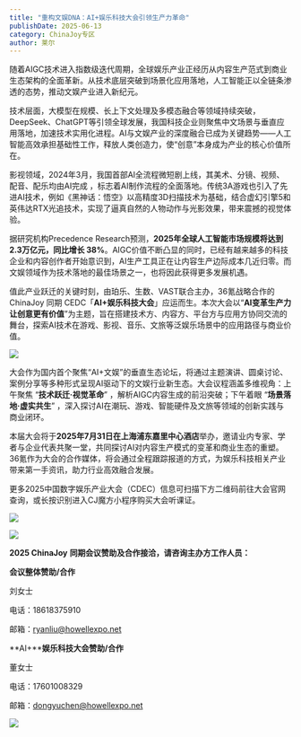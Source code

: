 ```yaml
---
title: "重构文娱DNA：AI+娱乐科技大会引领生产力革命"
publishDate: 2025-06-13
category: ChinaJoy专区
author: 莱尔
---
```


随着AIGC技术进入指数级迭代周期，全球娱乐产业正经历从内容生产范式到商业生态架构的全面革新。从技术底层突破到场景化应用落地，人工智能正以全链条渗透的态势，推动文娱产业进入新纪元。

技术层面，大模型在规模、长上下文处理及多模态融合等领域持续突破，DeepSeek、ChatGPT等引领全球发展，我国科技企业则聚焦中文场景与垂直应用落地，加速技术实用化进程。AI与文娱产业的深度融合已成为关键趋势——人工智能高效承担基础性工作，释放人类创造力，使“创意”本身成为产业的核心价值所在。

影视领域，2024年3月，我国首部AI全流程微短剧上线，其美术、分镜、视频、配音、配乐均由AI完成 ，标志着AI制作流程的全面落地。传统3A游戏也引入了先进AI技术，例如《黑神话：悟空》以高精度3D扫描技术为基础，结合虚幻引擎5和英伟达RTX光追技术，实现了逼真自然的人物动作与光影效果，带来震撼的视觉体验。

据研究机构Precedence Research预测，**2025年全球人工智能市场规模将达到2.3万亿元，同比增长 38%**。AIGC价值不断凸显的同时，已经有越来越多的科技企业和内容创作者开始意识到，AI生产工具正在让内容生产边际成本几近归零。而文娱领域作为技术落地的最佳场景之一，也将因此获得更多发展机遇。

值此产业跃迁的关键时刻，由珀乐、生数、VAST联合主办，36氪战略合作的ChinaJoy 同期 CEDC「**AI+娱乐科技大会**」应运而生。本次大会以“**AI变革生产力 让创意更有价值**”为主题，旨在搭建技术方、内容方、平台方与应用方协同交流的舞台，探索AI技术在游戏、影视、音乐、文旅等泛娱乐场景中的应用路径与商业价值。

![](https://ec-net-1251389766.cos.ap-shanghai.myqcloud.com/wp-content/uploads/2025/06/20250613121949299.png)

大会作为国内首个聚焦“AI+文娱”的垂直生态论坛，将通过主题演讲、圆桌讨论、案例分享等多种形式呈现AI驱动下的文娱行业新生态。大会议程涵盖多维视角：上午聚焦 “**技术跃迁·视觉革命**” ，解析AIGC内容生成的前沿突破；下午着眼 “**场景落地·虚实共生**” ，深入探讨AI在潮玩、游戏、智能硬件及文旅等领域的创新实践与商业闭环。

本届大会将于**2025年7月31日在上海浦东嘉里中心酒店**举办，邀请业内专家、学者与企业代表共聚一堂，共同探讨AI对内容生产模式的变革和商业生态的重塑。36氪作为大会的合作媒体，将会通过全程跟踪报道的方式，为娱乐科技相关产业带来第一手资讯，助力行业高效融合发展。

更多2025中国数字娱乐产业大会（CDEC）信息可扫描下方二维码前往大会官网查询，或长按识别进入CJ魔方小程序购买大会听课证。

![](https://ec-net-1251389766.cos.ap-shanghai.myqcloud.com/wp-content/uploads/2025/06/20250613121953449.png)

![](https://ec-net-1251389766.cos.ap-shanghai.myqcloud.com/wp-content/uploads/2025/06/20250613121955407.png)

**2025 ChinaJoy** **同期会议赞助及合作接洽，请咨询主办方工作人员：**

**会议整体赞助/合作**

刘女士

电话：18618375910

邮箱：ryanliu@howellexpo.net

**AI+****娱乐科技大会赞助/合作**

董女士

电话：17601008329

邮箱：dongyuchen@howellexpo.net  

![](https://ec-net-1251389766.cos.ap-shanghai.myqcloud.com/wp-content/uploads/2025/06/20250613122754461-1024x775.png)
